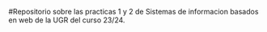 #Repositorio sobre las practicas 1 y 2 de Sistemas de informacion basados en web de la UGR del curso 23/24.
